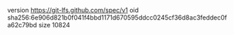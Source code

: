version https://git-lfs.github.com/spec/v1
oid sha256:6e906d821b0f041f4bbd1171d670595ddcc0245cf36d8ac3feddec0fa62c79bd
size 10824
